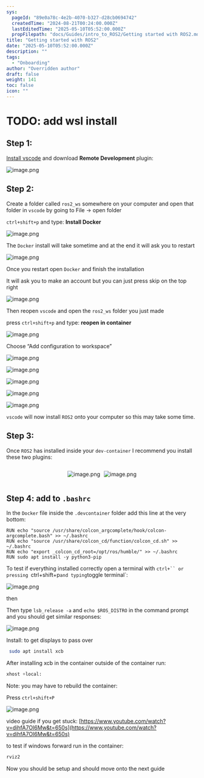 ```yaml
---
sys:
  pageId: "89e0a78c-4e2b-4070-b327-d28cb0694742"
  createdTime: "2024-08-21T00:24:00.000Z"
  lastEditedTime: "2025-05-10T05:52:00.000Z"
  propFilepath: "docs/Guides/intro_to_ROS2/Getting started with ROS2.md"
title: "Getting started with ROS2"
date: "2025-05-10T05:52:00.000Z"
description: ""
tags:
  - "Onboarding"
author: "Overridden author"
draft: false
weight: 141
toc: false
icon: ""
---
```


# TODO: add wsl install

## Step 1:

[Install vscode](https://code.visualstudio.com/download) and download **Remote Development** plugin:

![image.png](https://prod-files-secure.s3.us-west-2.amazonaws.com/d518164a-d88e-44d1-a4ee-3adb3bd8bce0/efb52993-1881-4a40-b95e-6f020334f022/image.png?X-Amz-Algorithm=AWS4-HMAC-SHA256&X-Amz-Content-Sha256=UNSIGNED-PAYLOAD&X-Amz-Credential=ASIAZI2LB466VNF2HABQ%2F20250626%2Fus-west-2%2Fs3%2Faws4_request&X-Amz-Date=20250626T051036Z&X-Amz-Expires=3600&X-Amz-Security-Token=IQoJb3JpZ2luX2VjEFwaCXVzLXdlc3QtMiJHMEUCIFqrZ4%2FVuMzahErTvkq1IObtjONsBFGtiVH%2BIgh1A1oTAiEA3VYSERa3mlYFviRnIRR8Vt1DqdwHh5mt96r2g4peNAgq%2FwMIVRAAGgw2Mzc0MjMxODM4MDUiDF64WwyE2dSdS7NzvSrcA3PI2uuXtW55McDGp6HDdH6U2TgNRCn1gfmxm5u%2FbBLNVLuCZzaOh4oqHZw48MIQSnb0MIxi8qG9NKnirqhhwSF55apIlkZPjBh0V2Zpb4pEWprjAjV6brm8woFt0WUclhfDrS14KYVw2w%2B60gPGTppZ67VebphkfzV4PrxTL0EUbQA3zrqNq7LAFianlUTkVLYHvZgMWAPZSpgEyyUNvCnqRTyg7YWUFoPNFJNM%2F1Jlmq1xdna2O6PuhVfGU4XJSGu%2FFL23mQK7knJpH8RAvCpJQJWTx6REp8on8jOlUwjFjNYgRs6OXCguESgIY%2F6NYOBw1q2naVnvp4V6YVhyo2Et2Yydm5Yd00FY1LVYJ%2BMc%2F%2B7OKgkWIEaoavAuWoAoyUqtuLsiGN74qRpXIjkVl%2FF7MTvqQSDQh4DILC1IYQBOe9HmIh46UnzhbJNC8hkabOyj7cA7xvJHeFhyjF7iJplxQGdnYuY1UJ%2BDdUXx%2FABgKcmudHeggKGl%2FaDGSzHCxkfUupXtTacfQu72BJRBaatSpHBdQ%2BotS%2FCujYNcldnoPkKdRy%2FlLtWyqMEhmvIXbsIkgJGxiNewzjXjU59BXtOsCYXR4lqP%2BzcQnXTcRlrjJ7ZkojNpm9PN0bIPMPKJ88IGOqUB0IQFJ6eSBvfIeRHOHO0CUDTeyhTtmo3GbX3ZwAeOlzDAnkchZHYLjdhiWH4fkp78hBUPWdxD%2BWQzz0hizpWCJCvdPCQfpZnjludRtCacukV16%2FdhmakOE2TSrHMwofxzuRLuDTo5isY%2F5ROgOmrtvAoeKbJUwcaJk8cHMS7dzh58fn4qBLgj0gb8MkFzEsd1MEej90MdETJVnj0XvS5MhqpNvkIJ&X-Amz-Signature=bf7ee92937d1a2265a08fdd1bc0f38092c66b7047b3073b33098b682666e9a48&X-Amz-SignedHeaders=host&x-amz-checksum-mode=ENABLED&x-id=GetObject)

## Step 2:

Create a folder called `ros2_ws` somewhere on your computer and open that folder in `vscode` by going to File → open folder 

`ctrl+shift+p` and type: **Install Docker**

![image.png](https://prod-files-secure.s3.us-west-2.amazonaws.com/d518164a-d88e-44d1-a4ee-3adb3bd8bce0/2269dc0e-1cd5-47ff-bceb-c04ad9b2eab0/image.png?X-Amz-Algorithm=AWS4-HMAC-SHA256&X-Amz-Content-Sha256=UNSIGNED-PAYLOAD&X-Amz-Credential=ASIAZI2LB466VNF2HABQ%2F20250626%2Fus-west-2%2Fs3%2Faws4_request&X-Amz-Date=20250626T051036Z&X-Amz-Expires=3600&X-Amz-Security-Token=IQoJb3JpZ2luX2VjEFwaCXVzLXdlc3QtMiJHMEUCIFqrZ4%2FVuMzahErTvkq1IObtjONsBFGtiVH%2BIgh1A1oTAiEA3VYSERa3mlYFviRnIRR8Vt1DqdwHh5mt96r2g4peNAgq%2FwMIVRAAGgw2Mzc0MjMxODM4MDUiDF64WwyE2dSdS7NzvSrcA3PI2uuXtW55McDGp6HDdH6U2TgNRCn1gfmxm5u%2FbBLNVLuCZzaOh4oqHZw48MIQSnb0MIxi8qG9NKnirqhhwSF55apIlkZPjBh0V2Zpb4pEWprjAjV6brm8woFt0WUclhfDrS14KYVw2w%2B60gPGTppZ67VebphkfzV4PrxTL0EUbQA3zrqNq7LAFianlUTkVLYHvZgMWAPZSpgEyyUNvCnqRTyg7YWUFoPNFJNM%2F1Jlmq1xdna2O6PuhVfGU4XJSGu%2FFL23mQK7knJpH8RAvCpJQJWTx6REp8on8jOlUwjFjNYgRs6OXCguESgIY%2F6NYOBw1q2naVnvp4V6YVhyo2Et2Yydm5Yd00FY1LVYJ%2BMc%2F%2B7OKgkWIEaoavAuWoAoyUqtuLsiGN74qRpXIjkVl%2FF7MTvqQSDQh4DILC1IYQBOe9HmIh46UnzhbJNC8hkabOyj7cA7xvJHeFhyjF7iJplxQGdnYuY1UJ%2BDdUXx%2FABgKcmudHeggKGl%2FaDGSzHCxkfUupXtTacfQu72BJRBaatSpHBdQ%2BotS%2FCujYNcldnoPkKdRy%2FlLtWyqMEhmvIXbsIkgJGxiNewzjXjU59BXtOsCYXR4lqP%2BzcQnXTcRlrjJ7ZkojNpm9PN0bIPMPKJ88IGOqUB0IQFJ6eSBvfIeRHOHO0CUDTeyhTtmo3GbX3ZwAeOlzDAnkchZHYLjdhiWH4fkp78hBUPWdxD%2BWQzz0hizpWCJCvdPCQfpZnjludRtCacukV16%2FdhmakOE2TSrHMwofxzuRLuDTo5isY%2F5ROgOmrtvAoeKbJUwcaJk8cHMS7dzh58fn4qBLgj0gb8MkFzEsd1MEej90MdETJVnj0XvS5MhqpNvkIJ&X-Amz-Signature=ac59ebc8eb8a346f6281166305570c31d956587aa7d73c5502d2676540a2b61c&X-Amz-SignedHeaders=host&x-amz-checksum-mode=ENABLED&x-id=GetObject)

The `Docker` install will take sometime and at the end it will ask you to restart

![image.png](https://prod-files-secure.s3.us-west-2.amazonaws.com/d518164a-d88e-44d1-a4ee-3adb3bd8bce0/ed233f78-be33-4b1f-b89c-9c346c0e961e/image.png?X-Amz-Algorithm=AWS4-HMAC-SHA256&X-Amz-Content-Sha256=UNSIGNED-PAYLOAD&X-Amz-Credential=ASIAZI2LB466VNF2HABQ%2F20250626%2Fus-west-2%2Fs3%2Faws4_request&X-Amz-Date=20250626T051036Z&X-Amz-Expires=3600&X-Amz-Security-Token=IQoJb3JpZ2luX2VjEFwaCXVzLXdlc3QtMiJHMEUCIFqrZ4%2FVuMzahErTvkq1IObtjONsBFGtiVH%2BIgh1A1oTAiEA3VYSERa3mlYFviRnIRR8Vt1DqdwHh5mt96r2g4peNAgq%2FwMIVRAAGgw2Mzc0MjMxODM4MDUiDF64WwyE2dSdS7NzvSrcA3PI2uuXtW55McDGp6HDdH6U2TgNRCn1gfmxm5u%2FbBLNVLuCZzaOh4oqHZw48MIQSnb0MIxi8qG9NKnirqhhwSF55apIlkZPjBh0V2Zpb4pEWprjAjV6brm8woFt0WUclhfDrS14KYVw2w%2B60gPGTppZ67VebphkfzV4PrxTL0EUbQA3zrqNq7LAFianlUTkVLYHvZgMWAPZSpgEyyUNvCnqRTyg7YWUFoPNFJNM%2F1Jlmq1xdna2O6PuhVfGU4XJSGu%2FFL23mQK7knJpH8RAvCpJQJWTx6REp8on8jOlUwjFjNYgRs6OXCguESgIY%2F6NYOBw1q2naVnvp4V6YVhyo2Et2Yydm5Yd00FY1LVYJ%2BMc%2F%2B7OKgkWIEaoavAuWoAoyUqtuLsiGN74qRpXIjkVl%2FF7MTvqQSDQh4DILC1IYQBOe9HmIh46UnzhbJNC8hkabOyj7cA7xvJHeFhyjF7iJplxQGdnYuY1UJ%2BDdUXx%2FABgKcmudHeggKGl%2FaDGSzHCxkfUupXtTacfQu72BJRBaatSpHBdQ%2BotS%2FCujYNcldnoPkKdRy%2FlLtWyqMEhmvIXbsIkgJGxiNewzjXjU59BXtOsCYXR4lqP%2BzcQnXTcRlrjJ7ZkojNpm9PN0bIPMPKJ88IGOqUB0IQFJ6eSBvfIeRHOHO0CUDTeyhTtmo3GbX3ZwAeOlzDAnkchZHYLjdhiWH4fkp78hBUPWdxD%2BWQzz0hizpWCJCvdPCQfpZnjludRtCacukV16%2FdhmakOE2TSrHMwofxzuRLuDTo5isY%2F5ROgOmrtvAoeKbJUwcaJk8cHMS7dzh58fn4qBLgj0gb8MkFzEsd1MEej90MdETJVnj0XvS5MhqpNvkIJ&X-Amz-Signature=c26399d15e8af9f4d7242ffb08dc6b9b20e932ad119279e2dc64ad0a66ecdc3e&X-Amz-SignedHeaders=host&x-amz-checksum-mode=ENABLED&x-id=GetObject)

Once you restart open `Docker` and finish the installation

It will ask you to make an account but you can just press skip on the top right

![image.png](https://prod-files-secure.s3.us-west-2.amazonaws.com/d518164a-d88e-44d1-a4ee-3adb3bd8bce0/21010ad9-1659-4fd9-9f59-9932a09b2a3d/image.png?X-Amz-Algorithm=AWS4-HMAC-SHA256&X-Amz-Content-Sha256=UNSIGNED-PAYLOAD&X-Amz-Credential=ASIAZI2LB466VNF2HABQ%2F20250626%2Fus-west-2%2Fs3%2Faws4_request&X-Amz-Date=20250626T051036Z&X-Amz-Expires=3600&X-Amz-Security-Token=IQoJb3JpZ2luX2VjEFwaCXVzLXdlc3QtMiJHMEUCIFqrZ4%2FVuMzahErTvkq1IObtjONsBFGtiVH%2BIgh1A1oTAiEA3VYSERa3mlYFviRnIRR8Vt1DqdwHh5mt96r2g4peNAgq%2FwMIVRAAGgw2Mzc0MjMxODM4MDUiDF64WwyE2dSdS7NzvSrcA3PI2uuXtW55McDGp6HDdH6U2TgNRCn1gfmxm5u%2FbBLNVLuCZzaOh4oqHZw48MIQSnb0MIxi8qG9NKnirqhhwSF55apIlkZPjBh0V2Zpb4pEWprjAjV6brm8woFt0WUclhfDrS14KYVw2w%2B60gPGTppZ67VebphkfzV4PrxTL0EUbQA3zrqNq7LAFianlUTkVLYHvZgMWAPZSpgEyyUNvCnqRTyg7YWUFoPNFJNM%2F1Jlmq1xdna2O6PuhVfGU4XJSGu%2FFL23mQK7knJpH8RAvCpJQJWTx6REp8on8jOlUwjFjNYgRs6OXCguESgIY%2F6NYOBw1q2naVnvp4V6YVhyo2Et2Yydm5Yd00FY1LVYJ%2BMc%2F%2B7OKgkWIEaoavAuWoAoyUqtuLsiGN74qRpXIjkVl%2FF7MTvqQSDQh4DILC1IYQBOe9HmIh46UnzhbJNC8hkabOyj7cA7xvJHeFhyjF7iJplxQGdnYuY1UJ%2BDdUXx%2FABgKcmudHeggKGl%2FaDGSzHCxkfUupXtTacfQu72BJRBaatSpHBdQ%2BotS%2FCujYNcldnoPkKdRy%2FlLtWyqMEhmvIXbsIkgJGxiNewzjXjU59BXtOsCYXR4lqP%2BzcQnXTcRlrjJ7ZkojNpm9PN0bIPMPKJ88IGOqUB0IQFJ6eSBvfIeRHOHO0CUDTeyhTtmo3GbX3ZwAeOlzDAnkchZHYLjdhiWH4fkp78hBUPWdxD%2BWQzz0hizpWCJCvdPCQfpZnjludRtCacukV16%2FdhmakOE2TSrHMwofxzuRLuDTo5isY%2F5ROgOmrtvAoeKbJUwcaJk8cHMS7dzh58fn4qBLgj0gb8MkFzEsd1MEej90MdETJVnj0XvS5MhqpNvkIJ&X-Amz-Signature=9f3ee95e8448414ad12df58e781391b0024090ba1df302dc29dab9459016cedd&X-Amz-SignedHeaders=host&x-amz-checksum-mode=ENABLED&x-id=GetObject)

Then reopen `vscode` and open the `ros2_ws` folder you just made

press `ctrl+shift+p` and type: **reopen in container**

![image.png](https://prod-files-secure.s3.us-west-2.amazonaws.com/d518164a-d88e-44d1-a4ee-3adb3bd8bce0/4e93b8c2-41ad-488c-8095-c74205196118/image.png?X-Amz-Algorithm=AWS4-HMAC-SHA256&X-Amz-Content-Sha256=UNSIGNED-PAYLOAD&X-Amz-Credential=ASIAZI2LB466VNF2HABQ%2F20250626%2Fus-west-2%2Fs3%2Faws4_request&X-Amz-Date=20250626T051036Z&X-Amz-Expires=3600&X-Amz-Security-Token=IQoJb3JpZ2luX2VjEFwaCXVzLXdlc3QtMiJHMEUCIFqrZ4%2FVuMzahErTvkq1IObtjONsBFGtiVH%2BIgh1A1oTAiEA3VYSERa3mlYFviRnIRR8Vt1DqdwHh5mt96r2g4peNAgq%2FwMIVRAAGgw2Mzc0MjMxODM4MDUiDF64WwyE2dSdS7NzvSrcA3PI2uuXtW55McDGp6HDdH6U2TgNRCn1gfmxm5u%2FbBLNVLuCZzaOh4oqHZw48MIQSnb0MIxi8qG9NKnirqhhwSF55apIlkZPjBh0V2Zpb4pEWprjAjV6brm8woFt0WUclhfDrS14KYVw2w%2B60gPGTppZ67VebphkfzV4PrxTL0EUbQA3zrqNq7LAFianlUTkVLYHvZgMWAPZSpgEyyUNvCnqRTyg7YWUFoPNFJNM%2F1Jlmq1xdna2O6PuhVfGU4XJSGu%2FFL23mQK7knJpH8RAvCpJQJWTx6REp8on8jOlUwjFjNYgRs6OXCguESgIY%2F6NYOBw1q2naVnvp4V6YVhyo2Et2Yydm5Yd00FY1LVYJ%2BMc%2F%2B7OKgkWIEaoavAuWoAoyUqtuLsiGN74qRpXIjkVl%2FF7MTvqQSDQh4DILC1IYQBOe9HmIh46UnzhbJNC8hkabOyj7cA7xvJHeFhyjF7iJplxQGdnYuY1UJ%2BDdUXx%2FABgKcmudHeggKGl%2FaDGSzHCxkfUupXtTacfQu72BJRBaatSpHBdQ%2BotS%2FCujYNcldnoPkKdRy%2FlLtWyqMEhmvIXbsIkgJGxiNewzjXjU59BXtOsCYXR4lqP%2BzcQnXTcRlrjJ7ZkojNpm9PN0bIPMPKJ88IGOqUB0IQFJ6eSBvfIeRHOHO0CUDTeyhTtmo3GbX3ZwAeOlzDAnkchZHYLjdhiWH4fkp78hBUPWdxD%2BWQzz0hizpWCJCvdPCQfpZnjludRtCacukV16%2FdhmakOE2TSrHMwofxzuRLuDTo5isY%2F5ROgOmrtvAoeKbJUwcaJk8cHMS7dzh58fn4qBLgj0gb8MkFzEsd1MEej90MdETJVnj0XvS5MhqpNvkIJ&X-Amz-Signature=bfcd6fea1bd339b0f729468c06a951fd17ec30a3e1f2ef4539965fd5d0f29d19&X-Amz-SignedHeaders=host&x-amz-checksum-mode=ENABLED&x-id=GetObject)

Choose “Add configuration to workspace”

![image.png](https://prod-files-secure.s3.us-west-2.amazonaws.com/d518164a-d88e-44d1-a4ee-3adb3bd8bce0/9560b282-5060-4989-ba37-97e7b2c22476/image.png?X-Amz-Algorithm=AWS4-HMAC-SHA256&X-Amz-Content-Sha256=UNSIGNED-PAYLOAD&X-Amz-Credential=ASIAZI2LB466VNF2HABQ%2F20250626%2Fus-west-2%2Fs3%2Faws4_request&X-Amz-Date=20250626T051036Z&X-Amz-Expires=3600&X-Amz-Security-Token=IQoJb3JpZ2luX2VjEFwaCXVzLXdlc3QtMiJHMEUCIFqrZ4%2FVuMzahErTvkq1IObtjONsBFGtiVH%2BIgh1A1oTAiEA3VYSERa3mlYFviRnIRR8Vt1DqdwHh5mt96r2g4peNAgq%2FwMIVRAAGgw2Mzc0MjMxODM4MDUiDF64WwyE2dSdS7NzvSrcA3PI2uuXtW55McDGp6HDdH6U2TgNRCn1gfmxm5u%2FbBLNVLuCZzaOh4oqHZw48MIQSnb0MIxi8qG9NKnirqhhwSF55apIlkZPjBh0V2Zpb4pEWprjAjV6brm8woFt0WUclhfDrS14KYVw2w%2B60gPGTppZ67VebphkfzV4PrxTL0EUbQA3zrqNq7LAFianlUTkVLYHvZgMWAPZSpgEyyUNvCnqRTyg7YWUFoPNFJNM%2F1Jlmq1xdna2O6PuhVfGU4XJSGu%2FFL23mQK7knJpH8RAvCpJQJWTx6REp8on8jOlUwjFjNYgRs6OXCguESgIY%2F6NYOBw1q2naVnvp4V6YVhyo2Et2Yydm5Yd00FY1LVYJ%2BMc%2F%2B7OKgkWIEaoavAuWoAoyUqtuLsiGN74qRpXIjkVl%2FF7MTvqQSDQh4DILC1IYQBOe9HmIh46UnzhbJNC8hkabOyj7cA7xvJHeFhyjF7iJplxQGdnYuY1UJ%2BDdUXx%2FABgKcmudHeggKGl%2FaDGSzHCxkfUupXtTacfQu72BJRBaatSpHBdQ%2BotS%2FCujYNcldnoPkKdRy%2FlLtWyqMEhmvIXbsIkgJGxiNewzjXjU59BXtOsCYXR4lqP%2BzcQnXTcRlrjJ7ZkojNpm9PN0bIPMPKJ88IGOqUB0IQFJ6eSBvfIeRHOHO0CUDTeyhTtmo3GbX3ZwAeOlzDAnkchZHYLjdhiWH4fkp78hBUPWdxD%2BWQzz0hizpWCJCvdPCQfpZnjludRtCacukV16%2FdhmakOE2TSrHMwofxzuRLuDTo5isY%2F5ROgOmrtvAoeKbJUwcaJk8cHMS7dzh58fn4qBLgj0gb8MkFzEsd1MEej90MdETJVnj0XvS5MhqpNvkIJ&X-Amz-Signature=022fdc31e4d09db9aa55ae428aec36c9909cff6a207df546fb3a4b4c79bbeb14&X-Amz-SignedHeaders=host&x-amz-checksum-mode=ENABLED&x-id=GetObject)

![image.png](https://prod-files-secure.s3.us-west-2.amazonaws.com/d518164a-d88e-44d1-a4ee-3adb3bd8bce0/2ee63f81-886b-48e8-a553-dc6e5eac99e4/image.png?X-Amz-Algorithm=AWS4-HMAC-SHA256&X-Amz-Content-Sha256=UNSIGNED-PAYLOAD&X-Amz-Credential=ASIAZI2LB466VNF2HABQ%2F20250626%2Fus-west-2%2Fs3%2Faws4_request&X-Amz-Date=20250626T051036Z&X-Amz-Expires=3600&X-Amz-Security-Token=IQoJb3JpZ2luX2VjEFwaCXVzLXdlc3QtMiJHMEUCIFqrZ4%2FVuMzahErTvkq1IObtjONsBFGtiVH%2BIgh1A1oTAiEA3VYSERa3mlYFviRnIRR8Vt1DqdwHh5mt96r2g4peNAgq%2FwMIVRAAGgw2Mzc0MjMxODM4MDUiDF64WwyE2dSdS7NzvSrcA3PI2uuXtW55McDGp6HDdH6U2TgNRCn1gfmxm5u%2FbBLNVLuCZzaOh4oqHZw48MIQSnb0MIxi8qG9NKnirqhhwSF55apIlkZPjBh0V2Zpb4pEWprjAjV6brm8woFt0WUclhfDrS14KYVw2w%2B60gPGTppZ67VebphkfzV4PrxTL0EUbQA3zrqNq7LAFianlUTkVLYHvZgMWAPZSpgEyyUNvCnqRTyg7YWUFoPNFJNM%2F1Jlmq1xdna2O6PuhVfGU4XJSGu%2FFL23mQK7knJpH8RAvCpJQJWTx6REp8on8jOlUwjFjNYgRs6OXCguESgIY%2F6NYOBw1q2naVnvp4V6YVhyo2Et2Yydm5Yd00FY1LVYJ%2BMc%2F%2B7OKgkWIEaoavAuWoAoyUqtuLsiGN74qRpXIjkVl%2FF7MTvqQSDQh4DILC1IYQBOe9HmIh46UnzhbJNC8hkabOyj7cA7xvJHeFhyjF7iJplxQGdnYuY1UJ%2BDdUXx%2FABgKcmudHeggKGl%2FaDGSzHCxkfUupXtTacfQu72BJRBaatSpHBdQ%2BotS%2FCujYNcldnoPkKdRy%2FlLtWyqMEhmvIXbsIkgJGxiNewzjXjU59BXtOsCYXR4lqP%2BzcQnXTcRlrjJ7ZkojNpm9PN0bIPMPKJ88IGOqUB0IQFJ6eSBvfIeRHOHO0CUDTeyhTtmo3GbX3ZwAeOlzDAnkchZHYLjdhiWH4fkp78hBUPWdxD%2BWQzz0hizpWCJCvdPCQfpZnjludRtCacukV16%2FdhmakOE2TSrHMwofxzuRLuDTo5isY%2F5ROgOmrtvAoeKbJUwcaJk8cHMS7dzh58fn4qBLgj0gb8MkFzEsd1MEej90MdETJVnj0XvS5MhqpNvkIJ&X-Amz-Signature=d04d51a0bdff752fff3c4190abcaf32ea19309c6f0ef9bade02acf0cc7e75ac8&X-Amz-SignedHeaders=host&x-amz-checksum-mode=ENABLED&x-id=GetObject)

![image.png](https://prod-files-secure.s3.us-west-2.amazonaws.com/d518164a-d88e-44d1-a4ee-3adb3bd8bce0/ae1580b2-b048-407e-aed9-b584224a7a04/image.png?X-Amz-Algorithm=AWS4-HMAC-SHA256&X-Amz-Content-Sha256=UNSIGNED-PAYLOAD&X-Amz-Credential=ASIAZI2LB466VNF2HABQ%2F20250626%2Fus-west-2%2Fs3%2Faws4_request&X-Amz-Date=20250626T051036Z&X-Amz-Expires=3600&X-Amz-Security-Token=IQoJb3JpZ2luX2VjEFwaCXVzLXdlc3QtMiJHMEUCIFqrZ4%2FVuMzahErTvkq1IObtjONsBFGtiVH%2BIgh1A1oTAiEA3VYSERa3mlYFviRnIRR8Vt1DqdwHh5mt96r2g4peNAgq%2FwMIVRAAGgw2Mzc0MjMxODM4MDUiDF64WwyE2dSdS7NzvSrcA3PI2uuXtW55McDGp6HDdH6U2TgNRCn1gfmxm5u%2FbBLNVLuCZzaOh4oqHZw48MIQSnb0MIxi8qG9NKnirqhhwSF55apIlkZPjBh0V2Zpb4pEWprjAjV6brm8woFt0WUclhfDrS14KYVw2w%2B60gPGTppZ67VebphkfzV4PrxTL0EUbQA3zrqNq7LAFianlUTkVLYHvZgMWAPZSpgEyyUNvCnqRTyg7YWUFoPNFJNM%2F1Jlmq1xdna2O6PuhVfGU4XJSGu%2FFL23mQK7knJpH8RAvCpJQJWTx6REp8on8jOlUwjFjNYgRs6OXCguESgIY%2F6NYOBw1q2naVnvp4V6YVhyo2Et2Yydm5Yd00FY1LVYJ%2BMc%2F%2B7OKgkWIEaoavAuWoAoyUqtuLsiGN74qRpXIjkVl%2FF7MTvqQSDQh4DILC1IYQBOe9HmIh46UnzhbJNC8hkabOyj7cA7xvJHeFhyjF7iJplxQGdnYuY1UJ%2BDdUXx%2FABgKcmudHeggKGl%2FaDGSzHCxkfUupXtTacfQu72BJRBaatSpHBdQ%2BotS%2FCujYNcldnoPkKdRy%2FlLtWyqMEhmvIXbsIkgJGxiNewzjXjU59BXtOsCYXR4lqP%2BzcQnXTcRlrjJ7ZkojNpm9PN0bIPMPKJ88IGOqUB0IQFJ6eSBvfIeRHOHO0CUDTeyhTtmo3GbX3ZwAeOlzDAnkchZHYLjdhiWH4fkp78hBUPWdxD%2BWQzz0hizpWCJCvdPCQfpZnjludRtCacukV16%2FdhmakOE2TSrHMwofxzuRLuDTo5isY%2F5ROgOmrtvAoeKbJUwcaJk8cHMS7dzh58fn4qBLgj0gb8MkFzEsd1MEej90MdETJVnj0XvS5MhqpNvkIJ&X-Amz-Signature=c2b15cfa19bdcf750b5cd4f97adf07d3cb22bff6773347aaace7ac6cc5d1f7ce&X-Amz-SignedHeaders=host&x-amz-checksum-mode=ENABLED&x-id=GetObject)

![image.png](https://prod-files-secure.s3.us-west-2.amazonaws.com/d518164a-d88e-44d1-a4ee-3adb3bd8bce0/53255b28-f75e-430f-b9e3-c0ac8577e42b/image.png?X-Amz-Algorithm=AWS4-HMAC-SHA256&X-Amz-Content-Sha256=UNSIGNED-PAYLOAD&X-Amz-Credential=ASIAZI2LB466VNF2HABQ%2F20250626%2Fus-west-2%2Fs3%2Faws4_request&X-Amz-Date=20250626T051036Z&X-Amz-Expires=3600&X-Amz-Security-Token=IQoJb3JpZ2luX2VjEFwaCXVzLXdlc3QtMiJHMEUCIFqrZ4%2FVuMzahErTvkq1IObtjONsBFGtiVH%2BIgh1A1oTAiEA3VYSERa3mlYFviRnIRR8Vt1DqdwHh5mt96r2g4peNAgq%2FwMIVRAAGgw2Mzc0MjMxODM4MDUiDF64WwyE2dSdS7NzvSrcA3PI2uuXtW55McDGp6HDdH6U2TgNRCn1gfmxm5u%2FbBLNVLuCZzaOh4oqHZw48MIQSnb0MIxi8qG9NKnirqhhwSF55apIlkZPjBh0V2Zpb4pEWprjAjV6brm8woFt0WUclhfDrS14KYVw2w%2B60gPGTppZ67VebphkfzV4PrxTL0EUbQA3zrqNq7LAFianlUTkVLYHvZgMWAPZSpgEyyUNvCnqRTyg7YWUFoPNFJNM%2F1Jlmq1xdna2O6PuhVfGU4XJSGu%2FFL23mQK7knJpH8RAvCpJQJWTx6REp8on8jOlUwjFjNYgRs6OXCguESgIY%2F6NYOBw1q2naVnvp4V6YVhyo2Et2Yydm5Yd00FY1LVYJ%2BMc%2F%2B7OKgkWIEaoavAuWoAoyUqtuLsiGN74qRpXIjkVl%2FF7MTvqQSDQh4DILC1IYQBOe9HmIh46UnzhbJNC8hkabOyj7cA7xvJHeFhyjF7iJplxQGdnYuY1UJ%2BDdUXx%2FABgKcmudHeggKGl%2FaDGSzHCxkfUupXtTacfQu72BJRBaatSpHBdQ%2BotS%2FCujYNcldnoPkKdRy%2FlLtWyqMEhmvIXbsIkgJGxiNewzjXjU59BXtOsCYXR4lqP%2BzcQnXTcRlrjJ7ZkojNpm9PN0bIPMPKJ88IGOqUB0IQFJ6eSBvfIeRHOHO0CUDTeyhTtmo3GbX3ZwAeOlzDAnkchZHYLjdhiWH4fkp78hBUPWdxD%2BWQzz0hizpWCJCvdPCQfpZnjludRtCacukV16%2FdhmakOE2TSrHMwofxzuRLuDTo5isY%2F5ROgOmrtvAoeKbJUwcaJk8cHMS7dzh58fn4qBLgj0gb8MkFzEsd1MEej90MdETJVnj0XvS5MhqpNvkIJ&X-Amz-Signature=cdc1076e01a0d66bb7dd6193a48c9f7471f067cedbd616824deb4f8e64c66986&X-Amz-SignedHeaders=host&x-amz-checksum-mode=ENABLED&x-id=GetObject)

![image.png](https://prod-files-secure.s3.us-west-2.amazonaws.com/d518164a-d88e-44d1-a4ee-3adb3bd8bce0/7c562767-5af9-4ffb-97d1-327bcdf4ee00/image.png?X-Amz-Algorithm=AWS4-HMAC-SHA256&X-Amz-Content-Sha256=UNSIGNED-PAYLOAD&X-Amz-Credential=ASIAZI2LB466VNF2HABQ%2F20250626%2Fus-west-2%2Fs3%2Faws4_request&X-Amz-Date=20250626T051036Z&X-Amz-Expires=3600&X-Amz-Security-Token=IQoJb3JpZ2luX2VjEFwaCXVzLXdlc3QtMiJHMEUCIFqrZ4%2FVuMzahErTvkq1IObtjONsBFGtiVH%2BIgh1A1oTAiEA3VYSERa3mlYFviRnIRR8Vt1DqdwHh5mt96r2g4peNAgq%2FwMIVRAAGgw2Mzc0MjMxODM4MDUiDF64WwyE2dSdS7NzvSrcA3PI2uuXtW55McDGp6HDdH6U2TgNRCn1gfmxm5u%2FbBLNVLuCZzaOh4oqHZw48MIQSnb0MIxi8qG9NKnirqhhwSF55apIlkZPjBh0V2Zpb4pEWprjAjV6brm8woFt0WUclhfDrS14KYVw2w%2B60gPGTppZ67VebphkfzV4PrxTL0EUbQA3zrqNq7LAFianlUTkVLYHvZgMWAPZSpgEyyUNvCnqRTyg7YWUFoPNFJNM%2F1Jlmq1xdna2O6PuhVfGU4XJSGu%2FFL23mQK7knJpH8RAvCpJQJWTx6REp8on8jOlUwjFjNYgRs6OXCguESgIY%2F6NYOBw1q2naVnvp4V6YVhyo2Et2Yydm5Yd00FY1LVYJ%2BMc%2F%2B7OKgkWIEaoavAuWoAoyUqtuLsiGN74qRpXIjkVl%2FF7MTvqQSDQh4DILC1IYQBOe9HmIh46UnzhbJNC8hkabOyj7cA7xvJHeFhyjF7iJplxQGdnYuY1UJ%2BDdUXx%2FABgKcmudHeggKGl%2FaDGSzHCxkfUupXtTacfQu72BJRBaatSpHBdQ%2BotS%2FCujYNcldnoPkKdRy%2FlLtWyqMEhmvIXbsIkgJGxiNewzjXjU59BXtOsCYXR4lqP%2BzcQnXTcRlrjJ7ZkojNpm9PN0bIPMPKJ88IGOqUB0IQFJ6eSBvfIeRHOHO0CUDTeyhTtmo3GbX3ZwAeOlzDAnkchZHYLjdhiWH4fkp78hBUPWdxD%2BWQzz0hizpWCJCvdPCQfpZnjludRtCacukV16%2FdhmakOE2TSrHMwofxzuRLuDTo5isY%2F5ROgOmrtvAoeKbJUwcaJk8cHMS7dzh58fn4qBLgj0gb8MkFzEsd1MEej90MdETJVnj0XvS5MhqpNvkIJ&X-Amz-Signature=ae0e8988584bcb323107b4e634d15f06e0d8f9daf5171a6b13290fba9119965a&X-Amz-SignedHeaders=host&x-amz-checksum-mode=ENABLED&x-id=GetObject)

`vscode` will now install `ROS2` onto your computer so this may take some time.

## Step 3:

Once `ROS2` has installed inside your `dev-container` I recommend you install these two plugins:

<div style="display: flex;flex-direction: row; column-gap:10px; max-width: 630px;justify-content: center;">
<div>

![image.png](https://prod-files-secure.s3.us-west-2.amazonaws.com/d518164a-d88e-44d1-a4ee-3adb3bd8bce0/3fc3d550-5a54-4ba1-ba6b-faa01cdb7369/image.png?X-Amz-Algorithm=AWS4-HMAC-SHA256&X-Amz-Content-Sha256=UNSIGNED-PAYLOAD&X-Amz-Credential=ASIAZI2LB466YVZHQWHI%2F20250626%2Fus-west-2%2Fs3%2Faws4_request&X-Amz-Date=20250626T051038Z&X-Amz-Expires=3600&X-Amz-Security-Token=IQoJb3JpZ2luX2VjEFwaCXVzLXdlc3QtMiJGMEQCIAdDbhTSI%2BDj7Sj5ZxFyVF4WH4UxzV5FRcHzhUe0le6FAiAgpoDht6wNlt9YrornIRUBnqOConRipIH%2Bjwk%2BV5im2Sr%2FAwhVEAAaDDYzNzQyMzE4MzgwNSIMEHwUkAT6xvvxngwtKtwDXiAcHi5grDCNPG%2Fo%2B8%2BwDKNMo5%2BVnITb4v%2FzK5td9JvtzMOV7sA9gjo7ZpYFuMZeUyfSXQfp32nvpPpjulyOIe9keN30stiQ6w%2Bt8Znx3c4kXTwNjvg0bqinxTMosRiW0wQZjjOTCTrpW5AHj6e9MWRoUMnG5GOtzzwcuZP%2F9WdTzmvTUgwhdMzp2PBDJe%2BuKAr3t8%2BX%2B%2FBDjPnTV%2B633cwT0%2BYUYbXYd7h4h5e3ueXU9A1aRqLZy8p%2BY48JpQwQxdBYrxhxky3LvDWwkslsaPhi3PxUIKD5diZK4ZBAwKOA6jpP%2B0QDoEFdL%2BsJr5NGd%2FzX6Io3uAfKaR7SwvMSezIko1fwsNI39TqukioAcdlMhFDqS7lx5RGcvnysKdl0Ecl58EAWXnB05ed7IxCp%2FFy4mRKH3N437fIsFH6naVDztS9COLrddHHVDxjk29dQKFToUUZOqCMbsduE8T7yyCuRyvZ0GT7pSZvb9IAOGPbnRH0DPwu%2B69wDVUlCCarL80hsOBTOXOgeDYHxI5ANcDLZExVu0PAmgZm3MXWo6yEgQkZLfpj8hz8h%2BeVrhPPbaEzafTOBRNMu9UZd%2FtV%2BOrNKtLTFItRt1kEl7ssEt1WqPQE06qLp3GY%2FJXAwiYnzwgY6pgHNNYTBhUR3mqZJoM9%2F43S5YaOM6Ng3uWFJ1Jg%2FevRvPJlQLaPh%2BIFvdrzX7w1cflfDODooJ5YrWu6qfqONw7Wypjq%2Fv1ZaP4%2B6fZRXNJu4QeiktxIAwy53thG76qPnvOszkl%2FHlo6vnQr6VGiZ%2FN8PWcZd%2B8KD4YjiZy6eUI60rkmCT9aOrxREYeDgZA%2BhxOd1UBNDKSuTtGIv2c6QHbqUjaZNrfUD&X-Amz-Signature=0a1ab9448ecb8aafe8fd5391d854713811ff43a774dc9b260797e17b3d200982&X-Amz-SignedHeaders=host&x-amz-checksum-mode=ENABLED&x-id=GetObject)

</div>
<div>

![image.png](https://prod-files-secure.s3.us-west-2.amazonaws.com/d518164a-d88e-44d1-a4ee-3adb3bd8bce0/d994cc66-13c2-4093-a5a3-f84cf4601a82/image.png?X-Amz-Algorithm=AWS4-HMAC-SHA256&X-Amz-Content-Sha256=UNSIGNED-PAYLOAD&X-Amz-Credential=ASIAZI2LB466VGQGARCF%2F20250626%2Fus-west-2%2Fs3%2Faws4_request&X-Amz-Date=20250626T051038Z&X-Amz-Expires=3600&X-Amz-Security-Token=IQoJb3JpZ2luX2VjEFwaCXVzLXdlc3QtMiJIMEYCIQClfrz7Ossph%2FGzrzPIriWiQ4AJKXlmu4dL9nf9IGNLygIhANzWxo0oHOTnl6ChshUfT5DB2g1ZdV53FuurMyjWLk7MKv8DCFUQABoMNjM3NDIzMTgzODA1IgyHmUuxIQ7jRuhxUPAq3AMeD0msO5uqwegJbx34ONxmv2XsY3qfUQgFwykpWDtGK0Vb8jQJW8RdBSp09GsQZbgEj3tnkOLLhAH5u2KF4hqUrSvfv3LaWuoCs1%2FezQSnwMGye6ReMbN05UB5tRuRDVhotRXcis3qP1%2BP155HoQFNhErRLBIr4tfm8v6CRTknwcgDmp7Q8%2F7ISY8GZp%2FuFnVY5MMVfB42mBx5aiDzdDEbyC37LVriwCGFtxCo6RDj8ZiDa0bvWaxMlOk9LCAmNP1fwVUeF04Guer5Vs%2BkQYzP2%2BAx%2BGGnviI7bAwOGZgfGgGPMUkRAJ%2BlEmTIOsqE25aLvN%2FBECk28Tuix1hPk1e6khbkcfCE7DHCBxrxbTg%2BB1HnV6RFBfxB60%2BDdrz8TgJf%2BDvH7ueVDaK%2FgG8tAuqXdPDSrctwk1HNc0zhHR4C5nDy2f%2FAHUa8okugI%2BV2x3QdFBK%2FiygSGqSsQG9cn6zH9wXiGDLa0CM8mrXT1Eu5EHRDHLZ6RBLOc%2FUVX%2BJpFzDWeRHiLg1fhF%2BMdgLZCNgiLR0nnZKrCq7yXYDbIL5kdRTOwXJmIGoTx2vR%2Fa1sPQb88pcEnvlA162wk4Vzv9TGWU6h7XIw2jlHPsvr1yil%2FGW4BShvneL57XJ0XDC3ifPCBjqkAd0i6Ee2OFqFEL5%2BF%2B9mONYnr5uIPoF7m5Y%2BVECPraRYSN9iQOcFqR%2F7vq%2BdM1%2FAO5Vj5PhW%2Ffro6AkPFJUJ1%2BRjDEDsXrj2d8pOnzSv1axV9HkRfpFjKGZtnlJoz3eTtH5Mnz1GWzvuUY1qFOzMlvpa30KLF53Ol4LBSeyQim8LENwvYwRYbsub3Yy50rmtuoRMLzVyXlEnhdYzBtrLMRqdqMVN&X-Amz-Signature=ce553665404c1415f4d6ec4ca115b6a945a87dea74f8c101a6fa30b842383c0e&X-Amz-SignedHeaders=host&x-amz-checksum-mode=ENABLED&x-id=GetObject)

</div>
</div>

## Step 4: add to `.bashrc`

In the `Docker` file inside the `.devcontainer` folder add this line at the very bottom: 

```docker
RUN echo "source /usr/share/colcon_argcomplete/hook/colcon-argcomplete.bash" >> ~/.bashrc
RUN echo "source /usr/share/colcon_cd/function/colcon_cd.sh" >> ~/.bashrc
RUN echo "export _colcon_cd_root=/opt/ros/humble/" >> ~/.bashrc
RUN sudo apt install -y python3-pip 
```

To test if everything installed correctly open a terminal with `ctrl+`` or pressing `ctrl+shift+p` and typing `toggle terminal`:

![image.png](https://prod-files-secure.s3.us-west-2.amazonaws.com/d518164a-d88e-44d1-a4ee-3adb3bd8bce0/6a4943d8-b04e-4c02-9a58-775f3384d1a5/image.png?X-Amz-Algorithm=AWS4-HMAC-SHA256&X-Amz-Content-Sha256=UNSIGNED-PAYLOAD&X-Amz-Credential=ASIAZI2LB466VNF2HABQ%2F20250626%2Fus-west-2%2Fs3%2Faws4_request&X-Amz-Date=20250626T051036Z&X-Amz-Expires=3600&X-Amz-Security-Token=IQoJb3JpZ2luX2VjEFwaCXVzLXdlc3QtMiJHMEUCIFqrZ4%2FVuMzahErTvkq1IObtjONsBFGtiVH%2BIgh1A1oTAiEA3VYSERa3mlYFviRnIRR8Vt1DqdwHh5mt96r2g4peNAgq%2FwMIVRAAGgw2Mzc0MjMxODM4MDUiDF64WwyE2dSdS7NzvSrcA3PI2uuXtW55McDGp6HDdH6U2TgNRCn1gfmxm5u%2FbBLNVLuCZzaOh4oqHZw48MIQSnb0MIxi8qG9NKnirqhhwSF55apIlkZPjBh0V2Zpb4pEWprjAjV6brm8woFt0WUclhfDrS14KYVw2w%2B60gPGTppZ67VebphkfzV4PrxTL0EUbQA3zrqNq7LAFianlUTkVLYHvZgMWAPZSpgEyyUNvCnqRTyg7YWUFoPNFJNM%2F1Jlmq1xdna2O6PuhVfGU4XJSGu%2FFL23mQK7knJpH8RAvCpJQJWTx6REp8on8jOlUwjFjNYgRs6OXCguESgIY%2F6NYOBw1q2naVnvp4V6YVhyo2Et2Yydm5Yd00FY1LVYJ%2BMc%2F%2B7OKgkWIEaoavAuWoAoyUqtuLsiGN74qRpXIjkVl%2FF7MTvqQSDQh4DILC1IYQBOe9HmIh46UnzhbJNC8hkabOyj7cA7xvJHeFhyjF7iJplxQGdnYuY1UJ%2BDdUXx%2FABgKcmudHeggKGl%2FaDGSzHCxkfUupXtTacfQu72BJRBaatSpHBdQ%2BotS%2FCujYNcldnoPkKdRy%2FlLtWyqMEhmvIXbsIkgJGxiNewzjXjU59BXtOsCYXR4lqP%2BzcQnXTcRlrjJ7ZkojNpm9PN0bIPMPKJ88IGOqUB0IQFJ6eSBvfIeRHOHO0CUDTeyhTtmo3GbX3ZwAeOlzDAnkchZHYLjdhiWH4fkp78hBUPWdxD%2BWQzz0hizpWCJCvdPCQfpZnjludRtCacukV16%2FdhmakOE2TSrHMwofxzuRLuDTo5isY%2F5ROgOmrtvAoeKbJUwcaJk8cHMS7dzh58fn4qBLgj0gb8MkFzEsd1MEej90MdETJVnj0XvS5MhqpNvkIJ&X-Amz-Signature=84c1b9f714e12c67b0a180891d9cec0ae4ebf6107a2f5a2324e4110d6a743224&X-Amz-SignedHeaders=host&x-amz-checksum-mode=ENABLED&x-id=GetObject)

then 

Then type `lsb_release -a` and `echo $ROS_DISTRO` in the command prompt and you should get similar responses:

![image.png](https://prod-files-secure.s3.us-west-2.amazonaws.com/d518164a-d88e-44d1-a4ee-3adb3bd8bce0/3e635dec-a805-4e85-8b9e-d000e5b71a4e/image.png?X-Amz-Algorithm=AWS4-HMAC-SHA256&X-Amz-Content-Sha256=UNSIGNED-PAYLOAD&X-Amz-Credential=ASIAZI2LB466VNF2HABQ%2F20250626%2Fus-west-2%2Fs3%2Faws4_request&X-Amz-Date=20250626T051036Z&X-Amz-Expires=3600&X-Amz-Security-Token=IQoJb3JpZ2luX2VjEFwaCXVzLXdlc3QtMiJHMEUCIFqrZ4%2FVuMzahErTvkq1IObtjONsBFGtiVH%2BIgh1A1oTAiEA3VYSERa3mlYFviRnIRR8Vt1DqdwHh5mt96r2g4peNAgq%2FwMIVRAAGgw2Mzc0MjMxODM4MDUiDF64WwyE2dSdS7NzvSrcA3PI2uuXtW55McDGp6HDdH6U2TgNRCn1gfmxm5u%2FbBLNVLuCZzaOh4oqHZw48MIQSnb0MIxi8qG9NKnirqhhwSF55apIlkZPjBh0V2Zpb4pEWprjAjV6brm8woFt0WUclhfDrS14KYVw2w%2B60gPGTppZ67VebphkfzV4PrxTL0EUbQA3zrqNq7LAFianlUTkVLYHvZgMWAPZSpgEyyUNvCnqRTyg7YWUFoPNFJNM%2F1Jlmq1xdna2O6PuhVfGU4XJSGu%2FFL23mQK7knJpH8RAvCpJQJWTx6REp8on8jOlUwjFjNYgRs6OXCguESgIY%2F6NYOBw1q2naVnvp4V6YVhyo2Et2Yydm5Yd00FY1LVYJ%2BMc%2F%2B7OKgkWIEaoavAuWoAoyUqtuLsiGN74qRpXIjkVl%2FF7MTvqQSDQh4DILC1IYQBOe9HmIh46UnzhbJNC8hkabOyj7cA7xvJHeFhyjF7iJplxQGdnYuY1UJ%2BDdUXx%2FABgKcmudHeggKGl%2FaDGSzHCxkfUupXtTacfQu72BJRBaatSpHBdQ%2BotS%2FCujYNcldnoPkKdRy%2FlLtWyqMEhmvIXbsIkgJGxiNewzjXjU59BXtOsCYXR4lqP%2BzcQnXTcRlrjJ7ZkojNpm9PN0bIPMPKJ88IGOqUB0IQFJ6eSBvfIeRHOHO0CUDTeyhTtmo3GbX3ZwAeOlzDAnkchZHYLjdhiWH4fkp78hBUPWdxD%2BWQzz0hizpWCJCvdPCQfpZnjludRtCacukV16%2FdhmakOE2TSrHMwofxzuRLuDTo5isY%2F5ROgOmrtvAoeKbJUwcaJk8cHMS7dzh58fn4qBLgj0gb8MkFzEsd1MEej90MdETJVnj0XvS5MhqpNvkIJ&X-Amz-Signature=60df2b10226c1935a20baa93ed9daec69adf239ed31bd2d851830532c11f20cf&X-Amz-SignedHeaders=host&x-amz-checksum-mode=ENABLED&x-id=GetObject)

Install:  to get displays to pass over

```bash
 sudo apt install xcb
```

After installing xcb in the container outside of the container run:

```python
xhost +local:
```

Note: you may have to rebuild the container:

Press `ctrl+shift+P`

![image.png](https://prod-files-secure.s3.us-west-2.amazonaws.com/d518164a-d88e-44d1-a4ee-3adb3bd8bce0/6c2be660-2618-4c38-9c26-53554f7a0b7b/image.png?X-Amz-Algorithm=AWS4-HMAC-SHA256&X-Amz-Content-Sha256=UNSIGNED-PAYLOAD&X-Amz-Credential=ASIAZI2LB466VNF2HABQ%2F20250626%2Fus-west-2%2Fs3%2Faws4_request&X-Amz-Date=20250626T051036Z&X-Amz-Expires=3600&X-Amz-Security-Token=IQoJb3JpZ2luX2VjEFwaCXVzLXdlc3QtMiJHMEUCIFqrZ4%2FVuMzahErTvkq1IObtjONsBFGtiVH%2BIgh1A1oTAiEA3VYSERa3mlYFviRnIRR8Vt1DqdwHh5mt96r2g4peNAgq%2FwMIVRAAGgw2Mzc0MjMxODM4MDUiDF64WwyE2dSdS7NzvSrcA3PI2uuXtW55McDGp6HDdH6U2TgNRCn1gfmxm5u%2FbBLNVLuCZzaOh4oqHZw48MIQSnb0MIxi8qG9NKnirqhhwSF55apIlkZPjBh0V2Zpb4pEWprjAjV6brm8woFt0WUclhfDrS14KYVw2w%2B60gPGTppZ67VebphkfzV4PrxTL0EUbQA3zrqNq7LAFianlUTkVLYHvZgMWAPZSpgEyyUNvCnqRTyg7YWUFoPNFJNM%2F1Jlmq1xdna2O6PuhVfGU4XJSGu%2FFL23mQK7knJpH8RAvCpJQJWTx6REp8on8jOlUwjFjNYgRs6OXCguESgIY%2F6NYOBw1q2naVnvp4V6YVhyo2Et2Yydm5Yd00FY1LVYJ%2BMc%2F%2B7OKgkWIEaoavAuWoAoyUqtuLsiGN74qRpXIjkVl%2FF7MTvqQSDQh4DILC1IYQBOe9HmIh46UnzhbJNC8hkabOyj7cA7xvJHeFhyjF7iJplxQGdnYuY1UJ%2BDdUXx%2FABgKcmudHeggKGl%2FaDGSzHCxkfUupXtTacfQu72BJRBaatSpHBdQ%2BotS%2FCujYNcldnoPkKdRy%2FlLtWyqMEhmvIXbsIkgJGxiNewzjXjU59BXtOsCYXR4lqP%2BzcQnXTcRlrjJ7ZkojNpm9PN0bIPMPKJ88IGOqUB0IQFJ6eSBvfIeRHOHO0CUDTeyhTtmo3GbX3ZwAeOlzDAnkchZHYLjdhiWH4fkp78hBUPWdxD%2BWQzz0hizpWCJCvdPCQfpZnjludRtCacukV16%2FdhmakOE2TSrHMwofxzuRLuDTo5isY%2F5ROgOmrtvAoeKbJUwcaJk8cHMS7dzh58fn4qBLgj0gb8MkFzEsd1MEej90MdETJVnj0XvS5MhqpNvkIJ&X-Amz-Signature=26ef6633968b2862bdaac634c45201af279af4c02cec90a4abb90f1898f24ad4&X-Amz-SignedHeaders=host&x-amz-checksum-mode=ENABLED&x-id=GetObject)

video guide if you get stuck: [https://www.youtube.com/watch?v=dihfA7Ol6Mw&t=650s](https://www.youtube.com/watch?v=dihfA7Ol6Mw&t=650s)

to test if windows forward run in the container:

```bash
rviz2
```

Now you should be setup and should move onto the next guide 
